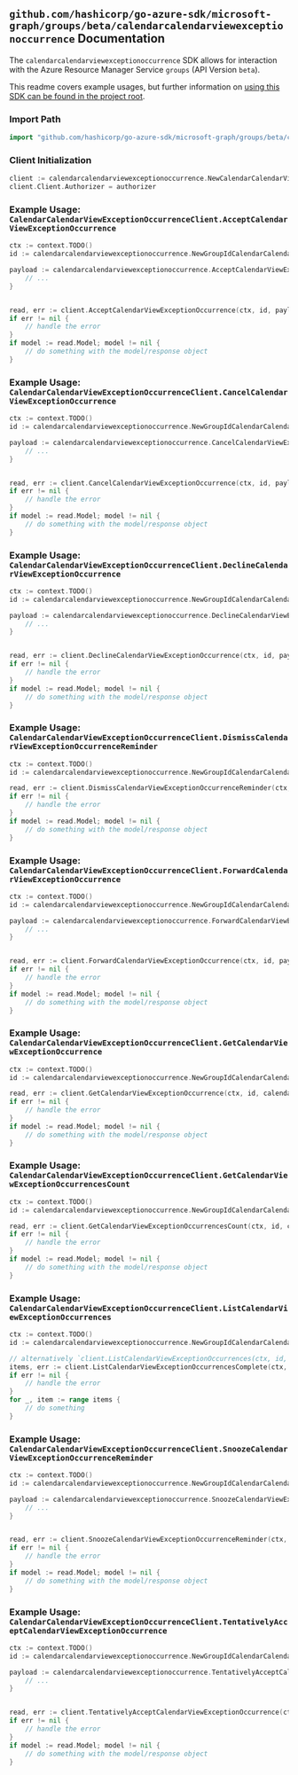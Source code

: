 
## `github.com/hashicorp/go-azure-sdk/microsoft-graph/groups/beta/calendarcalendarviewexceptionoccurrence` Documentation

The `calendarcalendarviewexceptionoccurrence` SDK allows for interaction with the Azure Resource Manager Service `groups` (API Version `beta`).

This readme covers example usages, but further information on [using this SDK can be found in the project root](https://github.com/hashicorp/go-azure-sdk/tree/main/docs).

### Import Path

```go
import "github.com/hashicorp/go-azure-sdk/microsoft-graph/groups/beta/calendarcalendarviewexceptionoccurrence"
```


### Client Initialization

```go
client := calendarcalendarviewexceptionoccurrence.NewCalendarCalendarViewExceptionOccurrenceClientWithBaseURI("https://management.azure.com")
client.Client.Authorizer = authorizer
```


### Example Usage: `CalendarCalendarViewExceptionOccurrenceClient.AcceptCalendarViewExceptionOccurrence`

```go
ctx := context.TODO()
id := calendarcalendarviewexceptionoccurrence.NewGroupIdCalendarCalendarViewIdExceptionOccurrenceID("groupIdValue", "eventIdValue", "eventId1Value")

payload := calendarcalendarviewexceptionoccurrence.AcceptCalendarViewExceptionOccurrenceRequest{
	// ...
}


read, err := client.AcceptCalendarViewExceptionOccurrence(ctx, id, payload)
if err != nil {
	// handle the error
}
if model := read.Model; model != nil {
	// do something with the model/response object
}
```


### Example Usage: `CalendarCalendarViewExceptionOccurrenceClient.CancelCalendarViewExceptionOccurrence`

```go
ctx := context.TODO()
id := calendarcalendarviewexceptionoccurrence.NewGroupIdCalendarCalendarViewIdExceptionOccurrenceID("groupIdValue", "eventIdValue", "eventId1Value")

payload := calendarcalendarviewexceptionoccurrence.CancelCalendarViewExceptionOccurrenceRequest{
	// ...
}


read, err := client.CancelCalendarViewExceptionOccurrence(ctx, id, payload)
if err != nil {
	// handle the error
}
if model := read.Model; model != nil {
	// do something with the model/response object
}
```


### Example Usage: `CalendarCalendarViewExceptionOccurrenceClient.DeclineCalendarViewExceptionOccurrence`

```go
ctx := context.TODO()
id := calendarcalendarviewexceptionoccurrence.NewGroupIdCalendarCalendarViewIdExceptionOccurrenceID("groupIdValue", "eventIdValue", "eventId1Value")

payload := calendarcalendarviewexceptionoccurrence.DeclineCalendarViewExceptionOccurrenceRequest{
	// ...
}


read, err := client.DeclineCalendarViewExceptionOccurrence(ctx, id, payload)
if err != nil {
	// handle the error
}
if model := read.Model; model != nil {
	// do something with the model/response object
}
```


### Example Usage: `CalendarCalendarViewExceptionOccurrenceClient.DismissCalendarViewExceptionOccurrenceReminder`

```go
ctx := context.TODO()
id := calendarcalendarviewexceptionoccurrence.NewGroupIdCalendarCalendarViewIdExceptionOccurrenceID("groupIdValue", "eventIdValue", "eventId1Value")

read, err := client.DismissCalendarViewExceptionOccurrenceReminder(ctx, id)
if err != nil {
	// handle the error
}
if model := read.Model; model != nil {
	// do something with the model/response object
}
```


### Example Usage: `CalendarCalendarViewExceptionOccurrenceClient.ForwardCalendarViewExceptionOccurrence`

```go
ctx := context.TODO()
id := calendarcalendarviewexceptionoccurrence.NewGroupIdCalendarCalendarViewIdExceptionOccurrenceID("groupIdValue", "eventIdValue", "eventId1Value")

payload := calendarcalendarviewexceptionoccurrence.ForwardCalendarViewExceptionOccurrenceRequest{
	// ...
}


read, err := client.ForwardCalendarViewExceptionOccurrence(ctx, id, payload)
if err != nil {
	// handle the error
}
if model := read.Model; model != nil {
	// do something with the model/response object
}
```


### Example Usage: `CalendarCalendarViewExceptionOccurrenceClient.GetCalendarViewExceptionOccurrence`

```go
ctx := context.TODO()
id := calendarcalendarviewexceptionoccurrence.NewGroupIdCalendarCalendarViewIdExceptionOccurrenceID("groupIdValue", "eventIdValue", "eventId1Value")

read, err := client.GetCalendarViewExceptionOccurrence(ctx, id, calendarcalendarviewexceptionoccurrence.DefaultGetCalendarViewExceptionOccurrenceOperationOptions())
if err != nil {
	// handle the error
}
if model := read.Model; model != nil {
	// do something with the model/response object
}
```


### Example Usage: `CalendarCalendarViewExceptionOccurrenceClient.GetCalendarViewExceptionOccurrencesCount`

```go
ctx := context.TODO()
id := calendarcalendarviewexceptionoccurrence.NewGroupIdCalendarCalendarViewID("groupIdValue", "eventIdValue")

read, err := client.GetCalendarViewExceptionOccurrencesCount(ctx, id, calendarcalendarviewexceptionoccurrence.DefaultGetCalendarViewExceptionOccurrencesCountOperationOptions())
if err != nil {
	// handle the error
}
if model := read.Model; model != nil {
	// do something with the model/response object
}
```


### Example Usage: `CalendarCalendarViewExceptionOccurrenceClient.ListCalendarViewExceptionOccurrences`

```go
ctx := context.TODO()
id := calendarcalendarviewexceptionoccurrence.NewGroupIdCalendarCalendarViewID("groupIdValue", "eventIdValue")

// alternatively `client.ListCalendarViewExceptionOccurrences(ctx, id, calendarcalendarviewexceptionoccurrence.DefaultListCalendarViewExceptionOccurrencesOperationOptions())` can be used to do batched pagination
items, err := client.ListCalendarViewExceptionOccurrencesComplete(ctx, id, calendarcalendarviewexceptionoccurrence.DefaultListCalendarViewExceptionOccurrencesOperationOptions())
if err != nil {
	// handle the error
}
for _, item := range items {
	// do something
}
```


### Example Usage: `CalendarCalendarViewExceptionOccurrenceClient.SnoozeCalendarViewExceptionOccurrenceReminder`

```go
ctx := context.TODO()
id := calendarcalendarviewexceptionoccurrence.NewGroupIdCalendarCalendarViewIdExceptionOccurrenceID("groupIdValue", "eventIdValue", "eventId1Value")

payload := calendarcalendarviewexceptionoccurrence.SnoozeCalendarViewExceptionOccurrenceReminderRequest{
	// ...
}


read, err := client.SnoozeCalendarViewExceptionOccurrenceReminder(ctx, id, payload)
if err != nil {
	// handle the error
}
if model := read.Model; model != nil {
	// do something with the model/response object
}
```


### Example Usage: `CalendarCalendarViewExceptionOccurrenceClient.TentativelyAcceptCalendarViewExceptionOccurrence`

```go
ctx := context.TODO()
id := calendarcalendarviewexceptionoccurrence.NewGroupIdCalendarCalendarViewIdExceptionOccurrenceID("groupIdValue", "eventIdValue", "eventId1Value")

payload := calendarcalendarviewexceptionoccurrence.TentativelyAcceptCalendarViewExceptionOccurrenceRequest{
	// ...
}


read, err := client.TentativelyAcceptCalendarViewExceptionOccurrence(ctx, id, payload)
if err != nil {
	// handle the error
}
if model := read.Model; model != nil {
	// do something with the model/response object
}
```
